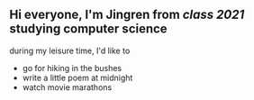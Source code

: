 ## Hi everyone, I'm Jingren from *class 2021* studying **computer science**
during my leisure time, I'd like to 
* go for hiking in the bushes 
* write a little poem at midnight
* watch movie marathons
